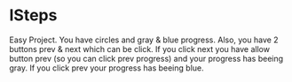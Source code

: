 # ISteps
Easy Project. You have circles and gray & blue progress. Also, you have 2 buttons prev &amp; next which can be click.
If you click next you have allow button prev (so you can click prev progress) and your progress has beeing gray.
If you click prev your progress has beeing blue.
